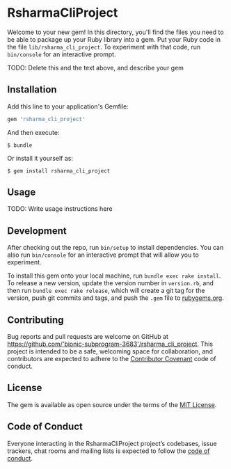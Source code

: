 # RsharmaCliProject

Welcome to your new gem! In this directory, you'll find the files you need to be able to package up your Ruby library into a gem. Put your Ruby code in the file `lib/rsharma_cli_project`. To experiment with that code, run `bin/console` for an interactive prompt.

TODO: Delete this and the text above, and describe your gem

## Installation

Add this line to your application's Gemfile:

```ruby
gem 'rsharma_cli_project'
```

And then execute:

    $ bundle

Or install it yourself as:

    $ gem install rsharma_cli_project

## Usage

TODO: Write usage instructions here

## Development

After checking out the repo, run `bin/setup` to install dependencies. You can also run `bin/console` for an interactive prompt that will allow you to experiment.

To install this gem onto your local machine, run `bundle exec rake install`. To release a new version, update the version number in `version.rb`, and then run `bundle exec rake release`, which will create a git tag for the version, push git commits and tags, and push the `.gem` file to [rubygems.org](https://rubygems.org).

## Contributing

Bug reports and pull requests are welcome on GitHub at https://github.com/'bionic-subprogram-3683'/rsharma_cli_project. This project is intended to be a safe, welcoming space for collaboration, and contributors are expected to adhere to the [Contributor Covenant](http://contributor-covenant.org) code of conduct.

## License

The gem is available as open source under the terms of the [MIT License](https://opensource.org/licenses/MIT).

## Code of Conduct

Everyone interacting in the RsharmaCliProject project’s codebases, issue trackers, chat rooms and mailing lists is expected to follow the [code of conduct](https://github.com/'bionic-subprogram-3683'/rsharma_cli_project/blob/master/CODE_OF_CONDUCT.md).
